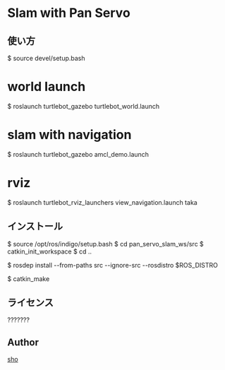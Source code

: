 Slam with Pan Servo
====


## 使い方

$ source devel/setup.bash

# world launch
$ roslaunch turtlebot_gazebo turtlebot_world.launch

# slam with navigation
$ roslaunch turtlebot_gazebo amcl_demo.launch

# rviz
$ roslaunch turtlebot_rviz_launchers view_navigation.launch
taka

## インストール

$ source /opt/ros/indigo/setup.bash
$ cd pan_servo_slam_ws/src
$ catkin_init_workspace
$ cd ..

$ rosdep install --from-paths src --ignore-src --rosdistro $ROS_DISTRO

$ catkin_make


## ライセンス

???????

## Author

[sho](https://github.com/takahashi-e6)
